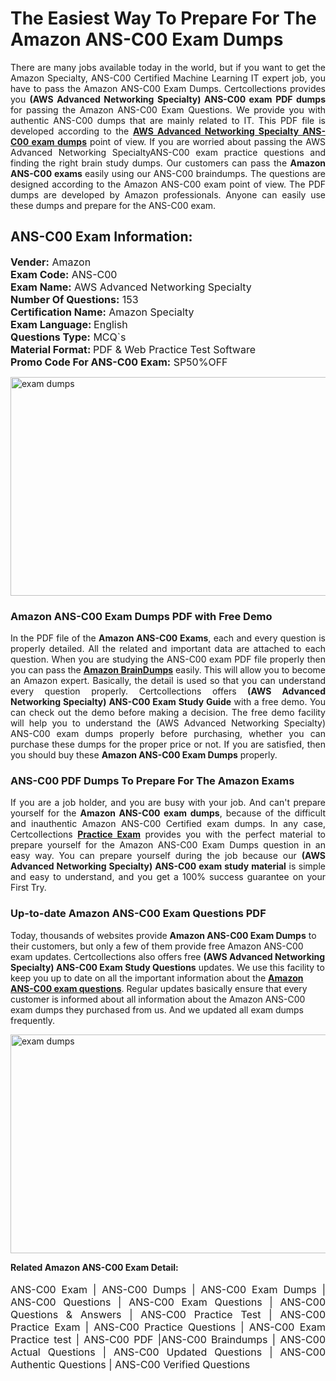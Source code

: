 <h1>The Easiest Way To Prepare For The Amazon ANS-C00 Exam Dumps</h1> <p style="text-align:justify">There are many jobs available today in the world, but if you want to get the Amazon Specialty, ANS-C00 Certified Machine Learning IT expert job, you have to pass the Amazon ANS-C00 Exam Dumps. Certcollections provides you <strong>(AWS Advanced Networking Specialty) ANS-C00 exam PDF dumps</strong> for passing the Amazon ANS-C00 Exam Questions. We provide you with authentic ANS-C00 dumps that are mainly related to IT. This PDF file is developed according to the <a href="https://www.certsofficial.com/amazon/ans-c00-questions"><strong>AWS Advanced Networking Specialty ANS-C00 exam dumps</strong></a> point of view. If you are worried about passing the AWS Advanced Networking SpecialtyANS-C00 exam practice questions and finding the right brain study dumps. Our customers can pass the <strong>Amazon ANS-C00 exams </strong>easily using our ANS-C00 braindumps. The questions are designed according to the Amazon ANS-C00 exam point of view. The PDF dumps are developed by Amazon professionals. Anyone can easily use these dumps and prepare for the ANS-C00 exam.</p> <h2><strong>ANS-C00 Exam Information:</strong></h2> <p><span style="font-size:16px"><strong>Vender:</strong> Amazon<br /> <strong>Exam Code:</strong> ANS-C00<br /> <strong>Exam Name:</strong> AWS Advanced Networking Specialty<br /> <strong>Number Of Questions:</strong> 153<br /> <strong>Certification Name:</strong> Amazon Specialty<br /> <strong>Exam Language: </strong>English<br /> <strong>Questions Type:</strong> MCQ`s<br /> <strong>Material Format: </strong>PDF & Web Practice Test Software<br /> <strong>Promo Code For ANS-C00 Exam:</strong> SP50%OFF</span></p> <p><a href="https://www.certsofficial.com/amazon/ans-c00-questions" rel="no-follow"><img alt="exam dumps" src="https://www.certcollections.com/uploads/content/certsofficial.jpg" style="height:350px; width:750px" /></a></p> <h3><strong>Amazon ANS-C00 Exam Dumps PDF with Free Demo</strong></h3> <p style="text-align:justify">In the PDF file of the <strong>Amazon ANS-C00 Exams</strong>, each and every question is properly detailed. All the related and important data are attached to each question. When you are studying the ANS-C00 exam PDF file properly then you can pass the <a href="https://www.certsofficial.com/amazon-dumps"><strong>Amazon BrainDumps</strong></a> easily. This will allow you to become an Amazon expert. Basically, the detail is used so that you can understand every question properly. Certcollections offers <strong>(AWS Advanced Networking Specialty) ANS-C00 Exam Study Guide</strong> with a free demo. You can check out the demo before making a decision. The free demo facility will help you to understand the (AWS Advanced Networking Specialty) ANS-C00 exam dumps properly before purchasing, whether you can purchase these dumps for the proper price or not. If you are satisfied, then you should buy these <strong>Amazon ANS-C00 Exam Dumps</strong> properly.</p> <h3><strong>ANS-C00 PDF Dumps To Prepare For The Amazon Exams</strong></h3> <p style="text-align:justify">If you are a job holder, and you are busy with your job. And can't prepare yourself for the <strong>Amazon ANS-C00 exam dumps</strong>, because of the difficult and inauthentic Amazon ANS-C00 Certified exam dumps. In any case, Certcollections <strong><a href="https://www.certsofficial.com/">Practice Exam</a></strong> provides you with the perfect material to prepare yourself for the Amazon ANS-C00 Exam Dumps question in an easy way. You can prepare yourself during the job because our <strong>(AWS Advanced Networking Specialty) ANS-C00 exam study material</strong> is simple and easy to understand, and you get a 100% success guarantee on your First Try.</p> <h3><strong>Up-to-date Amazon ANS-C00 Exam Questions PDF</strong></h3> <p>Today, thousands of websites provide <strong>Amazon ANS-C00 Exam Dumps</strong> to their customers, but only a few of them provide free Amazon ANS-C00 exam updates. Certcollections also offers free <strong>(AWS Advanced Networking Specialty) ANS-C00 Exam Study Questions</strong> updates. We use this facility to keep you up to date on all the important information about the <a href="https://www.certsofficial.com/amazon/ans-c00-questions"><strong>Amazon ANS-C00 exam questions</strong></a>. Regular updates basically ensure that every customer is informed about all information about the Amazon ANS-C00 exam dumps they purchased from us. And we updated all exam dumps frequently.</p> <p><a href="https://www.certsofficial.com/amazon/ans-c00-questions"><img alt="exam dumps " src="https://www.certcollections.com/uploads/content/certsofficial2.jpg" style="height:350px; width:750px" /></a></p> <p style="text-align:justify"><span style="font-size:14px"><strong>Related Amazon ANS-C00 Exam Detail:</strong></span><br /> <br /> <span style="font-size:16px">ANS-C00 Exam | ANS-C00 Dumps | ANS-C00 Exam Dumps | ANS-C00 Questions | ANS-C00 Exam Questions | ANS-C00 Questions & Answers | ANS-C00 Practice Test | ANS-C00 Practice Exam | ANS-C00 Practice Questions | ANS-C00 Exam Practice test | ANS-C00 PDF |ANS-C00 Braindumps | ANS-C00 Actual Questions | ANS-C00 Updated Questions | ANS-C00 Authentic Questions | ANS-C00 Verified Questions</span></p>
